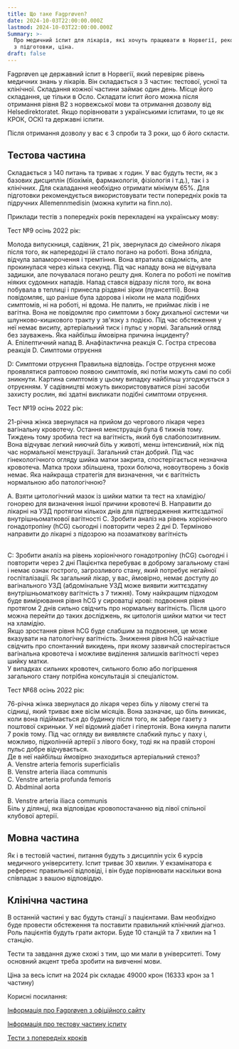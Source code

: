 ```yaml
---
title: Що таке Fagprøven?
date: 2024-10-03T22:00:00.000Z
lastmod: 2024-10-03T22:00:00.000Z
Summary: >-
  Про медичний іспит для лікарів, які хочуть працювати в Норвегії, рекомендації
  з підготовки, ціна.
draft: false
---
```


Fagprøven це державний іспит в Норвегії, який перевіряє рівень медичних знань у лікарів. Він складається з 3 частин: тестової, усної та клінічної.  Складання кожної частини займає один день. Місце його складання, це тільки в Осло. Складати іспит його можна після отримання рівня В2 з норвежської мови та отримання дозволу від Helsedirektoratet. Якщо порівнювати з українськими іспитами, то це як КРОК, ОСКІ та державні іспити.

Після отримання дозволу у вас є 3 спроби та 3 роки, що б його скласти.

## Тестова частина

Складається з 140 питань та триває х годин. У вас будуть тести, як з базових дисциплін (біохімія, фармакологія, фізіологія і т.д.), так і з клінічних. Для скаладання необхідно отримати мінімум 65%. Для підготовки рекомендується використовувати тести попередніх років та підручних Allemennmedisin (можна купити на finn.no).

Приклади тестів з попередніх років перекладені на українську мову:

Тест №9 осінь 2022 рік:

Молода випускниця, садівник, 21 рік, звернулася до сімейного лікаря після того, як напередодні їй стало погано на роботі. Вона зблідла, відчула запаморочення і тремтіння. Вона втратила свідомість, але прокинулася через кілька секунд. Під час нападу вона не відчувала задишки, але почувалася погано решту дня. Колега по роботі не помітив ніяких судомних нападів. Напад стався відразу після того, як вона побувала в теплиці і принесла різдвяні зірки (пуансеттії). Вона повідомляє, що раніше була здорова і ніколи не мала подібних симптомів, ні на роботі, ні вдома. Не палить, не приймає ліків і не вагітна. Вона не повідомляє про симптоми з боку дихальної системи чи шлунково-кишкового тракту у зв'язку з подією. Під час обстеження у неї немає висипу, артеріальний тиск і пульс у нормі. Загальний огляд без зауважень. Яка найбільш ймовірна причина інциденту? \
A. Епілептичний напад
B. Анафілактична реакція
C. Гостра стресова реакція
D. Симптоми отруєння

D: Симптоми отруєння
Правильна відповідь. Гостре отруєння може проявлятися раптовою появою симптомів, які потім можуть самі по собі зникнути. Картина симптомів у цьому випадку найбільш узгоджується з отруєнням. У садівництві можуть використовуватися різні засоби захисту рослин, які здатні викликати подібні симптоми отруєння.

Тест №19 осінь 2022 рік:

21-річна жінка звернулася на прийом до чергового лікаря через вагінальну кровотечу. Остання менструація була 6 тижнів тому. Тиждень тому зробила тест на вагітність, який був слабопозитивним. Вона відчуває легкий ниючий біль у животі, менш інтенсивний, ніж під час нормальної менструації. Загальний стан добрий. Під час гінекологічного огляду шийка матки закрита, спостерігається незначна кровотеча. Матка трохи збільшена, трохи болюча, новоутворень з боків немає.
Яка найкраща стратегія для визначення, чи є вагітність нормальною або патологічною?

A. Взяти цитологічний мазок із шийки матки та тест на хламідію/гонорею для визначення іншої причини кровотечі
B. Направити до лікарні на УЗД протягом кількох днів для підтвердження життєздатної внутрішньоматкової вагітності
C. Зробити аналіз на рівень хоріонічного гонадотропіну (hCG) сьогодні і повторити через 2 дні
D. Терміново направити до лікарні з підозрою на позаматкову вагітність

\
C: Зробити аналіз на рівень хоріонічного гонадотропіну (hCG) сьогодні і повторити через 2 дні
Пацієнтка перебуває в доброму загальному стані і немає ознак гострого, загрозливого стану, який потребує негайної госпіталізації. Як загальний лікар, у вас, ймовірно, немає доступу до вагінального УЗД (абдомінальне УЗД може виявити життєздатну внутрішньоматкову вагітність з 7 тижня). Тому найкращим підходом буде вимірювання рівня hCG у сироватці крові: подвоєння рівня протягом 2 днів сильно свідчить про нормальну вагітність. Після цього можна перейти до таких досліджень, як цитологія шийки матки чи тест на хламідію.\
Якщо зростання рівня hCG буде слабшим за подвоєння, це може вказувати на патологічну вагітність. Зниження рівня hCG найчастіше свідчить про спонтанний викидень, при якому зазвичай спостерігається вагінальна кровотеча і можливе виділення залишків вагітності через шийку матки.\
У випадках сильних кровотеч, сильного болю або погіршення загального стану потрібна консультація зі спеціалістом.

Тест №68 осінь 2022 рік:

76-річна жінка звернулася до лікаря через біль у лівому стегні та сідниці, який триває вже вісім місяців. Вона зазначає, що біль виникає, коли вона підіймається до будинку після того, як забере газету з поштової скриньки. У неї відомий діабет і гіпертонія. Вона кинула палити 7 років тому. Під час огляду ви виявляєте слабкий пульс у паху і, можливо, підколінній артерії з лівого боку, тоді як на правій стороні пульс добре відчувається.\
Де в неї найбільш ймовірно знаходиться артеріальний стеноз?\
A. Venstre arteria femoris superficialis \
B. Venstre arteria iliaca communis \
C. Venstre arteria profunda femoris \
D. Abdminal aorta 

B. Venstre arteria iliaca communis \
Біль у ділянці, яка відповідає кровопостачанню від лівої спільної клубової артерії.

## Мовна частина

Як і в тестовій частині, питання будуть з дисциплін усіх 6 курсів медичного університету. Іспит триває 30 хвилин. У екзамінатора є референс правильної відповіді, і він буде порівнювати наскільки вона співпадає з вашою відповіддю.

## Клінічна частина

В останній частині у вас будуть станції з пацієнтами. Вам необхідно буде провести обстеження та поставити правильний клінічний діагноз.  Роль пацієнтів будуть грати актори. Буде 10 станцій та 7 хвилин на 1 станцію.

Тести та завдання дуже схожі з тим, що ми мали в університеті. Тому основний акцент треба зробити на вивченні мови.

Ціна за весь іспит на 2024 рік складає 49000 крон (16333 крон за 1 частину)

Корисні посилання:

[Інформація про Fagprøven з офіційного сайту](https://www.med.uio.no/studier/fagproven/)

[Інформація про тестову частину іспиту](https://www.med.uio.no/studier/fagproven/digital-skriftlig-eksamen-for-fagproven/)

[Тести з попередніх кроків](https://www.uio.no/studier/program/medisin/tidligere-eksamensoppgaver/fagproven/)
